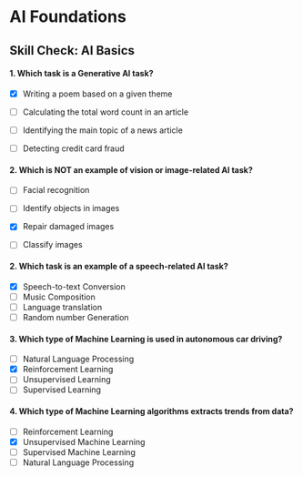 # AI Foundations
## Skill Check: AI Basics

#### 1. Which task is a Generative Al task? 
- [x] Writing a poem based on a given theme 
- [ ] Calculating the total word count in an article 
- [ ] Identifying the main topic of a news article 
- [ ] Detecting credit card fraud


#### 2. Which is NOT an example of vision or image-related Al task? 
- [ ] Facial recognition 
- [ ] Identify objects in images 
- [x] Repair damaged images 
- [ ] Classify images


#### 2.	Which task is an example of a speech-related Al task? 
- [x] Speech-to-text Conversion 
- [ ] Music Composition 
- [ ] Language translation 
- [ ] Random number Generation

#### 3.	Which type of Machine Learning is used in autonomous car driving? 
- [ ] Natural Language Processing 
- [x] Reinforcement Learning 
- [ ] Unsupervised Learning 
- [ ] Supervised Learning

#### 4.	Which type of Machine Learning algorithms extracts trends from data? 
- [ ] Reinforcement Learning 
- [x] Unsupervised Machine Learning 
- [ ] Supervised Machine Learning 
- [ ] Natural Language Processing
